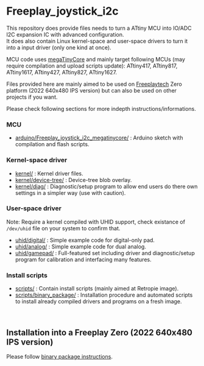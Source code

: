 # Freeplay_joystick_i2c
This repository does provide files needs to turn a ATtiny MCU into IO/ADC I2C expansion IC with advanced configuration.  
It does also contain Linux kernel-space and user-space drivers to turn it into a input driver (only one kind at once).

MCU code uses [megaTinyCore](https://github.com/SpenceKonde/megaTinyCore) and mainly target following MCUs (may require compilation and upload scripts update): ATtiny417, ATtiny817, ATtiny1617, ATtiny427, ATtiny827, ATtiny1627.

Files provided here are mainly aimed to be used on [Freeplaytech](https://www.freeplaytech.com/) Zero platform (2022 640x480 IPS version) but can also be used on other projects if you want.

Please check following sections for more indepth instructions/informations.
<br>

### MCU
- [arduino/Freeplay_joystick_i2c_megatinycore/](arduino/Freeplay_joystick_i2c_megatinycore/) : Arduino sketch with compilation and flash scripts.

### Kernel-space driver
- [kernel/](kernel/) : Kernel driver files.
- [kernel/device-tree/](kernel/device-tree/) : Device-tree blob overlay.
- [kernel/diag/](kernel/diag/) : Diagnostic/setup program to allow end users do there own settings in a simpler way (use with caution).

### User-space driver
Note: Require a kernel compiled with UHID support, check existance of ``/dev/uhid`` file on your system to confirm that.  
- [uhid/digital/](uhid/digital/) : Simple example code for digital-only pad.
- [uhid/analog/](uhid/analog/) : Simple example code for dual analog.
- [uhid/gamepad/](uhid/gamepad/) : Full-featured set including driver and diagnostic/setup program for calibration and interfacing many features.

### Install scripts
- [scripts/](scripts/) : Contain install scripts (mainly aimed at Retropie image).
- [scripts/binary_package/](scripts/binary_package/) : Installation procedure and automated scripts to install already compiled drivers and programs on a fresh image.
<br>

## Installation into a Freeplay Zero (2022 640x480 IPS version)
Please follow [binary package instructions](scripts/binary_package/README.md).



